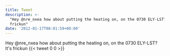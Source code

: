 ```yaml
---
title: Tweet
description: >-
  "Hey @nre_nxea how about putting the heating on, on the 0730 ELY-LST? It's
  frickun"
date: '2012-01-17T08:01:59+00:00'
---
```

Hey @nre_nxea how about putting the heating on, on the 0730 ELY-LST? It's frickun
      {{< tweet 0 0 >}}
    
